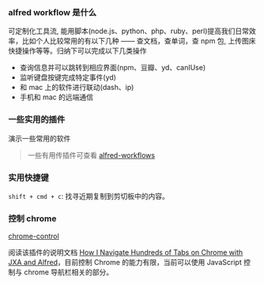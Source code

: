 <!--
abbrlink: 5brmoiek
-->

### alfred workflow 是什么

可定制化工具流, 能用脚本(node.js、python、php、ruby、perl)提高我们日常效率，比如个人比较常用的有以下几种 —— 查文档，查单词，查 npm 包, 上传图床快捷操作等等。归纳下可以完成以下几类操作

* 查询信息并可以跳转到相应界面(npm、豆瓣、yd、canIUse)
* 监听键盘按键完成特定事件(yd)
* 和 mac 上的软件进行联动(dash、ip)
* 手机和 mac 的远端通信

### 一些实用的插件

演示一些常用的软件

> 一些有用传插件可查看 [alfred-workflows](https://github.com/willfarrell/alfred-workflows)

### 实用快捷键

`shift + cmd + c`: 找寻近期复制到剪切板中的内容。

### 控制 chrome

[chrome-control](https://github.com/bit2pixel/chrome-control)

阅读该插件的说明文档 [How I Navigate Hundreds of Tabs on Chrome with JXA and Alfred](https://medium.com/@bit2pixel/how-i-navigate-hundreds-of-tabs-on-chrome-with-jxa-and-alfred-9bbf971af02b)，目前控制 Chrome 的能力有限，当前可以使用 JavaScript 控制与 chrome 导航栏相关的部分。